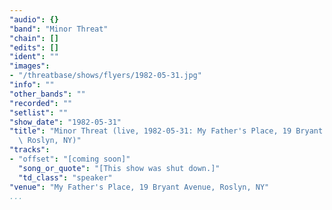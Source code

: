 ```yaml
---
"audio": {}
"band": "Minor Threat"
"chain": []
"edits": []
"ident": ""
"images":
- "/threatbase/shows/flyers/1982-05-31.jpg"
"info": ""
"other_bands": ""
"recorded": ""
"setlist": ""
"show_date": "1982-05-31"
"title": "Minor Threat (live, 1982-05-31: My Father's Place, 19 Bryant Avenue,\
  \ Roslyn, NY)"
"tracks":
- "offset": "[coming soon]"
  "song_or_quote": "[This show was shut down.]"
  "td_class": "speaker"
"venue": "My Father's Place, 19 Bryant Avenue, Roslyn, NY"
...
```

